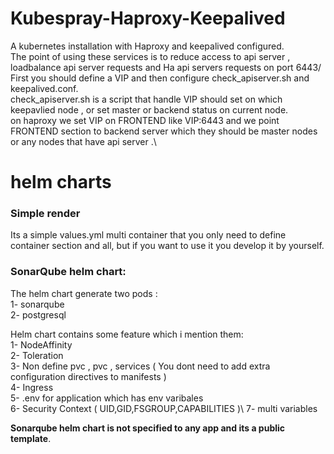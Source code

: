 # Kubespray-Haproxy-Keepalived
A kubernetes installation with Haproxy and keepalived configured.\
The point of using these services  is to reduce access to api server , loadbalance api server requests and Ha api servers requests on port 6443/ 
First you should define a VIP and then configure check_apiserver.sh and keepalived.conf.\
check_apiserver.sh is a script that handle VIP should set on which keepavlied node , or set master or backend status on current node.\
on haproxy we set VIP on FRONTEND like VIP:6443 and we point FRONTEND section to backend server which they should be master nodes or any nodes that have api server .\
# helm charts

### Simple render 
Its a simple values.yml multi container that you only need to define container section and all, but if you want to use it you develop it by yourself.

### SonarQube helm chart: 
 The helm chart generate two pods :\
  1- sonarqube<br/> 
  2- postgresql
  
Helm chart contains some feature which i mention them:\
  1- NodeAffinity\
  2- Toleration\
  3- Non define pvc , pvc , services ( You dont need to add extra configuration directives to manifests )\
  4- Ingress\
  5- .env for application which has env varibales\
  6- Security Context ( UID,GID,FSGROUP,CAPABILITIES )\ 
  7- multi variables
  
**Sonarqube helm chart is not specified to any app and its a public template**.

